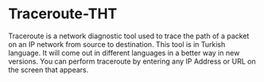 # Traceroute-THT
Traceroute is a network diagnostic tool used to trace the path of a packet on an IP network from source to destination.
This tool is in Turkish language. It will come out in different languages in a better way in new versions.
You can perform traceroute by entering any IP Address or URL on the screen that appears.
